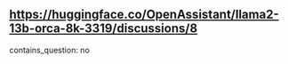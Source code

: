 ## https://huggingface.co/OpenAssistant/llama2-13b-orca-8k-3319/discussions/8

contains_question: no